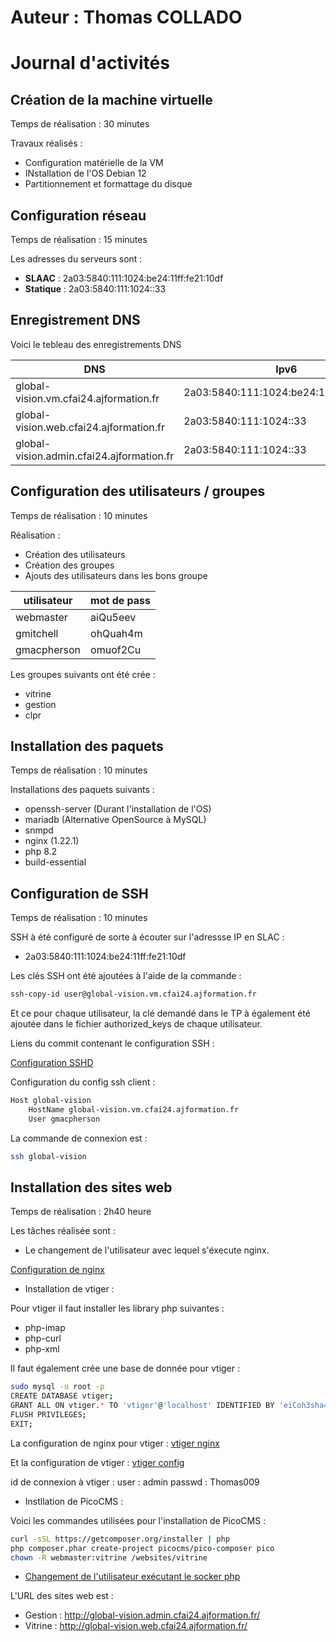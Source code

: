 # Auteur : Thomas COLLADO

# Journal d'activités

## Création de la machine virtuelle

Temps de réalisation : 30 minutes

Travaux réalisés :

- Configuration matérielle de la VM
- INstallation de l'OS Debian 12
- Partitionnement et formattage du disque

## Configuration réseau

Temps de réalisation : 15 minutes

Les adresses du serveurs sont :

- **SLAAC** : 2a03:5840:111:1024:be24:11ff:fe21:10df
- **Statique** : 2a03:5840:111:1024::33

## Enregistrement DNS

Voici le tebleau des enregistrements DNS

| DNS  | Ipv6 |Usage|
| ------------- | ------------- |-------------|
| global-vision.vm.cfai24.ajformation.fr  | 2a03:5840:111:1024:be24:11ff:fe21:10df  |SSH|
| global-vision.web.cfai24.ajformation.fr  | 2a03:5840:111:1024::33  |Site vitrine|
|global-vision.admin.cfai24.ajformation.fr|2a03:5840:111:1024::33|Site gestion|


## Configuration des utilisateurs / groupes 

Temps de réalisation : 10 minutes

Réalisation :

- Création des utilisateurs
- Création des groupes
- Ajouts des utilisateurs dans les bons groupe

| utilisateur  | mot de pass |
| ------------- | ------------- |
| webmaster | aiQu5eev | 
| gmitchell  | ohQuah4m |
| gmacpherson | omuof2Cu |

Les groupes suivants ont été crée :

* vitrine
* gestion
* clpr

## Installation des paquets

Temps de réalisation : 10 minutes

Installations des paquets suivants :

- openssh-server (Durant l'installation de l'OS)
- mariadb (Alternative OpenSource à MySQL)
- snmpd
- nginx (1.22.1)
- php 8.2
- build-essential

## Configuration de SSH

Temps de réalisation : 10 minutes

SSH à été configuré de sorte à écouter sur l'adressse IP en SLAC :

* 2a03:5840:111:1024:be24:11ff:fe21:10df

Les clés SSH ont été ajoutées à l'aide de la commande :

```bash
ssh-copy-id user@global-vision.vm.cfai24.ajformation.fr
```
Et ce pour chaque utilisateur, la clé demandé dans le TP à également été ajoutée dans le fichier authorized_keys de chaque utilisateur.

Liens du commit contenant le configuration SSH :

[Configuration SSHD](https://github.com/CFAI2024-CPLR/projet_web/commit/b58d5f72cc1d0e63992a2eb029fb33d521faec5f)

Configuration du config ssh client :

```bash
Host global-vision
	HostName global-vision.vm.cfai24.ajformation.fr
	User gmacpherson
```
La commande de connexion est :

```bash
ssh global-vision
```

## Installation des sites web

Temps de réalisation : 2h40 heure

Les tâches réalisée sont :

* Le changement de l'utilisateur avec lequel s'éxecute nginx. 

[Configuration de nginx](https://github.com/CFAI2024-CPLR/projet_web/commit/d43c66336069430bb91bf927e19fdc907ef9ab9c) 

* Installation de vtiger :

Pour vtiger il faut installer les library php suivantes : 

* php-imap
* php-curl
* php-xml

Il faut également crée une base de donnée pour vtiger :

```bash
sudo mysql -u root -p
CREATE DATABASE vtiger;
GRANT ALL ON vtiger.* TO 'vtiger'@'localhost' IDENTIFIED BY 'eiCoh3sha4';
FLUSH PRIVILEGES;
EXIT;
```
La configuration de nginx pour vtiger : [vtiger nginx](https://github.com/CFAI2024-CPLR/projet_web/commit/2ff38925388afc1a4bcd7af3fbaa4819c733ece3)

Et la configuration de vtiger : [vtiger config](https://github.com/CFAI2024-CPLR/projet_web/commit/842f0e663839bde7cf8f208266eaa91343649272)

id de connexion à vtiger :
user : admin
passwd : Thomas009

* Instllation de PicoCMS :

Voici les commandes utilisées pour l'installation de PicoCMS :

```bash
curl -sSL https://getcomposer.org/installer | php
php composer.phar create-project picocms/pico-composer pico
chown -R webmaster:vitrine /websites/vitrine
```

* [Changement de l'utilisateur exécutant le socker php](https://github.com/CFAI2024-CPLR/projet_web/commit/d735b1cbd9b07d07f17b16b4fc31c4cea164814f)

L'URL des sites web est :

* Gestion : http://global-vision.admin.cfai24.ajformation.fr/
* Vitrine : http://global-vision.web.cfai24.ajformation.fr/